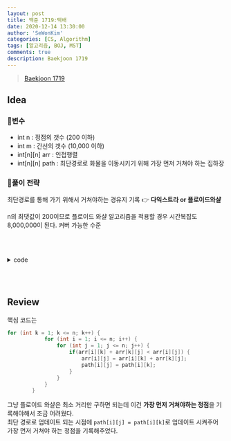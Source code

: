 ```yaml
---
layout: post
title: 백준 1719:택배
date: 2020-12-14 13:30:00
author: 'SeWonKim'
categories: [CS, Algorithm]
tags: [알고리즘, BOJ, MST]
comments: true
description: Baekjoon 1719
---
```


> [Baekjoon 1719](https://www.acmicpc.net/problem/1719)

## Idea

### 🥚변수

- int n : 정점의 갯수 (200 이하)
- int m : 간선의 갯수 (10,000 이하)
- int[n][n] arr : 인접행렬
- int[n][n] path : 최단경로로 화물을 이동시키기 위해 가장 먼저 거쳐야 하는 집하장


### 🍳풀이 전략

최단경로를 통해 가기 위해서 거쳐야하는 경유지 기록 👉 **다익스트라 or 플로이드와샬**

n의 최댓값이 200이므로 플로이드 와샬 알고리즘을 적용할 경우 시간복잡도 8,000,000이 된다. 커버 가능한 수준

&nbsp;  
&nbsp;


<details>
<summary>code</summary>
<div markdown="1">

```java
import java.util.Arrays;
import java.util.Scanner;

public class Main {

	public static void main(String[] args) {
		Scanner sc = new Scanner(System.in);
		int n = sc.nextInt();
		int m = sc.nextInt();
		int[][] arr = new int[n+1][n+1];	
		int[][] path = new int[n+1][n+1];
		
		// init
		final int INF = 10000000;
		for (int i = 1; i <= n; i++) {
			Arrays.fill(arr[i], INF);
			arr[i][i] = 0;
		}
		
		// input
		for (int i = 0; i < m; i++) {
			int s = sc.nextInt();
			int e = sc.nextInt();
			int time = sc.nextInt();
			arr[s][e] = Math.min(arr[s][e], time);
			arr[e][s] = Math.min(arr[e][s], time);
			path[s][e] = e;
			path[e][s] = s;
		}
		
		// visit
		for (int k = 1; k <= n; k++) {
			for (int i = 1; i <= n; i++) {
				for (int j = 1; j <= n; j++) {
					if(arr[i][k] + arr[k][j] < arr[i][j]) {
						arr[i][j] = arr[i][k] + arr[k][j];
						path[i][j] = path[i][k];
					}
				}
			}			
		}
		
		// output
		for (int i = 1; i <= n; i++) {
			for (int j = 1; j <= n; j++) {
				if(arr[i][j] >= INF || arr[i][j] == 0) 	System.out.print("- ");
				else 					System.out.print(path[i][j] + " ");
			}
			System.out.println();
		}
		sc.close();
	}

}

```

</div>
</details>

&nbsp;  
&nbsp;

## Review

핵심 코드는 

```java
for (int k = 1; k <= n; k++) {
			for (int i = 1; i <= n; i++) {
				for (int j = 1; j <= n; j++) {
					if(arr[i][k] + arr[k][j] < arr[i][j]) {
						arr[i][j] = arr[i][k] + arr[k][j];
						path[i][j] = path[i][k];
					}
				}
			}			
		}
```

그냥 플로이드 와샬은 최소 거리만 구하면 되는데 이건 **가장 먼저 거쳐야하는 정점**을 기록해야해서 조금 어려웠다.     
최단 경로로 업데이트 되는 시점에 `path[i][j] = path[i][k]`로 업데이트 시켜주어 가장 먼저 거쳐야 하는 정점을 기록해주었다.

&nbsp;  
&nbsp;
